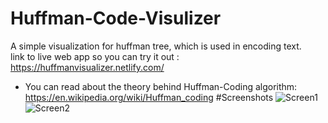# Huffman-Code-Visulizer
A simple visualization for huffman tree, which is used in encoding text.
<br>link to live web app so you can try it out : https://huffmanvisualizer.netlify.com/
- You can read about the theory behind Huffman-Coding algorithm: https://en.wikipedia.org/wiki/Huffman_coding
#Screenshots
![Screen1](https://github.com/Aritradutta2002/File_Compressor/assets/131231940/a5a54e9b-7c2e-4f20-a737-34f583b6db91)
![Screen2](https://github.com/Aritradutta2002/File_Compressor/assets/131231940/ffd3eda1-eb13-435e-8642-dcc9fbdb011a)
